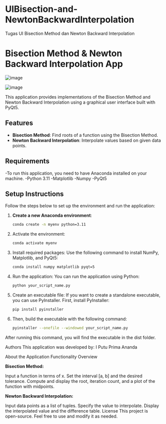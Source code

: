 # UIBisection-and-NewtonBackwardInterpolation
Tugas UI Bisection Method dan Newton Backward Interpolation

# Bisection Method & Newton Backward Interpolation App
![image](https://github.com/user-attachments/assets/eca44f5c-2eff-42d3-be96-95a01d089938)

![image](https://github.com/user-attachments/assets/38fd9081-f5a2-4e69-9106-6374b77c8f29)


This application provides implementations of the Bisection Method and Newton Backward Interpolation using a graphical user interface built with PyQt5.

## Features

- **Bisection Method**: Find roots of a function using the Bisection Method.
- **Newton Backward Interpolation**: Interpolate values based on given data points.

## Requirements

-To run this application, you need to have Anaconda installed on your machine.
-Python 3.11
-Matplotlib
-Numpy
-PyQt5

## Setup Instructions

Follow the steps below to set up the environment and run the application:

1. **Create a new Anaconda environment**:
   ```bash
   conda create -n myenv python=3.11
2. Activate the environment:
    ```bash
   conda activate myenv
3. Install required packages: Use the following command to install NumPy, Matplotlib, and PyQt5:
    ```bash
    conda install numpy matplotlib pyqt=5
4. Run the application: You can run the application using Python:
    ```bash
    python your_script_name.py
5. Create an executable file: If you want to create a standalone executable, you can use PyInstaller. First, install PyInstaller:
    ```bash
    pip install pyinstaller

6. Then, build the executable with the following command:
    ```bash
    pyinstaller --onefile --windowed your_script_name.py

After running this command, you will find the executable in the dist folder.

Authors
This application was developed by:
I Putu Prima Ananda

About the Application
Functionality Overview

**Bisection Method:**

Input a function in terms of x.
Set the interval [a, b] and the desired tolerance.
Compute and display the root, iteration count, and a plot of the function with midpoints.

**Newton Backward Interpolation:**

Input data points as a list of tuples.
Specify the value to interpolate.
Display the interpolated value and the difference table.
License
This project is open-source. Feel free to use and modify it as needed.

